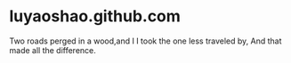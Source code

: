 # luyaoshao.github.com

Two roads perged in a wood,and I 
I took the one less traveled by,
And that made all the difference.

